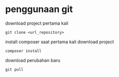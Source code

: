 # penggunaan git


download project pertama kali 

    git clone <url_repository>

install composer saat pertama kali download project

    composer install

download perubahan baru

    git pull